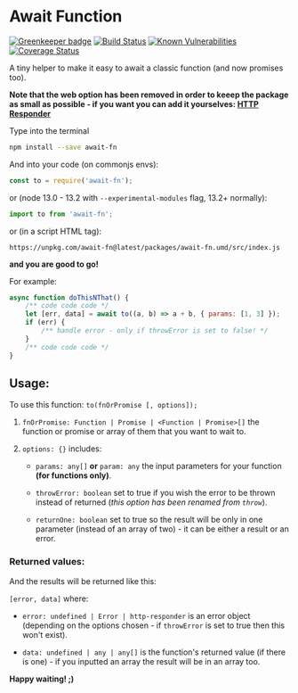 # Await Function

[![Greenkeeper badge](https://badges.greenkeeper.io/5c077m4n/await-fn.svg)](https://greenkeeper.io/)
[![Build Status](https://travis-ci.org/5c077m4n/await-fn.svg?branch=master)](https://travis-ci.org/5c077m4n/await-fn)
[![Known Vulnerabilities](https://snyk.io/test/github/5c077m4n/http-responder/badge.svg)](https://snyk.io/test/github/5c077m4n/http-responder)
[![Coverage Status](https://coveralls.io/repos/github/5c077m4n/await-fn/badge.svg?branch=master)](https://coveralls.io/github/5c077m4n/await-fn?branch=master)

A tiny helper to make it easy to await a classic function (and now promises too).

**Note that the web option has been removed in order to keeep the package as small as possible - if you want you can add it yourselves: [HTTP Responder](https://www.npmjs.com/package/http-responder)**

Type into the terminal

```zsh
npm install --save await-fn
```

And into your code (on commonjs envs):

```javascript
const to = require('await-fn');
```

or (node 13.0 - 13.2 with `--experimental-modules` flag, 13.2+ normally):

```javascript
import to from 'await-fn';
```

or (in a script HTML tag):

```
https://unpkg.com/await-fn@latest/packages/await-fn.umd/src/index.js
```

**and you are good to go!**

For example:

```javascript
async function doThisNThat() {
	/** code code code */
	let [err, data] = await to((a, b) => a + b, { params: [1, 3] });
	if (err) {
		/** handle error - only if throwError is set to false! */
	}
	/** code code code */
}
```

## Usage:

To use this function: `to(fnOrPromise [, options]);`

1. `fnOrPromise: Function | Promise | <Function | Promise>[]` the function or promise or array of them that you want to wait to.

2. `options: {}` includes:

    - `params: any[]` **or** `param: any` the input parameters for your function **(for functions only)**.

    - `throwError: boolean` set to true if you wish the error to be thrown instead of returned (_this option has been renamed from `throw`_).

    - `returnOne: boolean` set to true so the result will be only in one parameter (instead of an array of two) - it can be either a result or an error.

### Returned values:

And the results will be returned like this:

`[error, data]` where:

-   `error: undefined | Error | http-responder` is an error object (depending on the options chosen - if `throwError` is set to true then this won't exist).

-   `data: undefined | any | any[]` is the function's returned value (if there is one) - if you inputted an array the result will be in an array too.

**Happy waiting! ;)**
